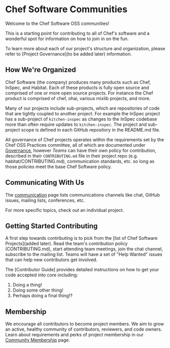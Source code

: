 # Chef Software Communities

Welcome to the Chef Software OSS communities!

This is a starting point for contributing to all of Chef's software and a wonderful spot for information on how to join in on the fun.

To learn more about each of our project's structure and organization, please refer to [Project Governance](to be added later) information.

## How We're Organized

Chef Software (the company) produces many products such as Chef, InSpec, and Habitat. Each of these products is fully open source and comprised of one or more open source projects. For instance the Chef product is comprised of chef, ohai, various mixlib projects, and more.

Many of our projects include sub-projects, which are repositories of code that are tightly coupled to another project. For example the InSpec project has a sub-project of `kitchen-inspec` as changes to the InSpec codebase more than often require updates to `kitchen-inspec`. The project and sub-project scope is defined in each GitHub repository in the README.md file.

All governance of Chef projects operates within the requirements set by the Chef OSS Practices committee, all of which are documented under [Governance](governance.md), however *Teams* can have their own policy for contribution, described in their `CONTRIBUTING.md` file in their project repo (e.g. habitat/CONTRIBUTING.md), communication standards, etc. so long as those policies meet the base Chef Software policy.

## Communicating With Us

The [communication](communication/README.md) page lists communications channels like chat, GitHub issues, mailing lists, conferences, etc.

For more specific topics, check out an individual project.

## Getting Started Contributing

A first step towards contributing is to pick from the [list of Chef Software Projects](added later). Read the team's contribution policy (CONTRIBUTING.md), start attending team meetings, join the chat channel, subscribe to the mailing list. Teams will have a set of "Help Wanted" issues that can help new contributors get involved.

The [Contributor Guide] provides detailed instructions on how to get your code accepted into core including:

  1. Doing a thing!
  2. Doing some other thing!
  3. Perhaps doing a final thing!?

## Membership

We encourage all contributors to become project members. We aim to grow an active, healthy community of contributors, reviewers, and code owners. Learn about requirements and perks of project membership in our [Community Membership](community-membership.md) page.
